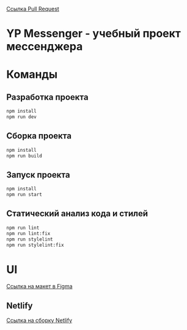 [Ссылка Pull Request](https://github.com/salnikovss/middle.messenger.praktikum.yandex/pull/2)

# YP Messenger - учебный проект мессенджера

# Команды

## Разработка проекта

```bash
npm install
npm run dev
```

## Сборка проекта

```bash
npm install
npm run build

```

## Запуск проекта

```bash
npm install
npm run start
```

## Статический анализ кода и стилей


```bash
npm run lint
npm run lint:fix
npm run stylelint
npm run stylelint:fix
```

# UI

[Ссылка на макет в Figma](https://www.figma.com/file/5DGALnwhA2a65XJPQl2Gtz/YP-Messanger?node-id=0%3A1)

## Netlify

[Ссылка на сборку Netlify](https://subtle-kangaroo-2f4700.netlify.app)
